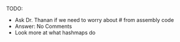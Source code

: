 TODO: 
- Ask Dr. Thanan if we need to worry about # from assembly code
-   Answer: No Comments
- Look more at what hashmaps do
